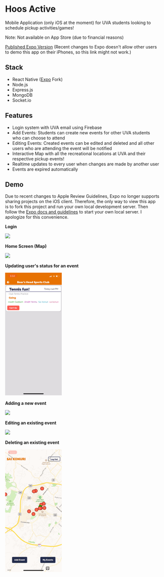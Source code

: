 # Hoos Active
Mobile Application (only iOS at the moment) for UVA students looking to schedule pickup activities/games! 

Note: Not available on App Store (due to financial reasons)

[Published Expo Version](https://expo.io/@saik19036/hoos-active) (Recent changes to Expo doesn't allow other users to demo this app on their iPhones, so this link might not work.)
## Stack
* React Native ([Expo](https://docs.expo.io/versions/v27.0.0/introduction/) Fork)
* Node.js
* Express.js
* MongoDB
* Socket.io
## Features
* Login system with UVA email using Firebase
* Add Events: Students can create new events for other UVA students who can choose to attend
* Editing Events: Created events can be edited and deleted and all other users who are attending the event will be notified
* Interactive Map with all the recreational locations at UVA and their respective pickup events!
* Realtime updates to every user when changes are made by another user
* Events are expired automatically
## Demo
Due to recent changes to Apple Review Guidelines, Expo no longer supports sharing projects on the iOS client. Therefore, the only way to view this app is to fork this project and run your own local development server. Then follow the [Expo docs and guidelines](https://docs.expo.io/versions/v27.0.0/introduction/) to start your own local server. I apologize for this convenience.

**Login** 

<img src="https://github.com/saikonuri/hoos-native/blob/master/assets/gifs/login.GIF" height= "400"/>

**Home Screen (Map)**

<img src="https://github.com/saikonuri/hoos-native/blob/master/assets/gifs/home.GIF" height= "400"/>

**Updating user's status for an event**

<img src="https://github.com/saikonuri/hoos-native/blob/master/assets/gifs/going.GIF" height= "400"/>

**Adding a new event**

<img src="https://github.com/saikonuri/hoos-native/blob/master/assets/gifs/add.GIF" height= "400"/>

**Editing an existing event**

<img src="https://github.com/saikonuri/hoos-native/blob/master/assets/gifs/edit.GIF" height= "400"/>

**Deleting an existing event**

<img src="https://github.com/saikonuri/hoos-native/blob/master/assets/gifs/delete.GIF" height= "400"/>
